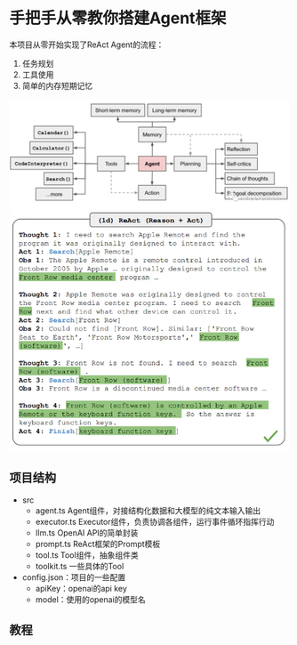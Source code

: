 # 手把手从零教你搭建Agent框架
本项目从零开始实现了ReAct Agent的流程：
1. 任务规划
2. 工具使用
3. 简单的内存短期记忆

![](./doc/media/1.PNG)
![](./doc/media/2.png)

## 项目结构
- src
  - agent.ts Agent组件，对接结构化数据和大模型的纯文本输入输出
  - executor.ts Executor组件，负责协调各组件，运行事件循环指挥行动
  - llm.ts OpenAI API的简单封装
  - prompt.ts ReAct框架的Prompt模板
  - tool.ts Tool组件，抽象组件类
  - toolkit.ts 一些具体的Tool
- config.json：项目的一些配置
  - apiKey：openai的api key
  - model：使用的openai的模型名

## 教程